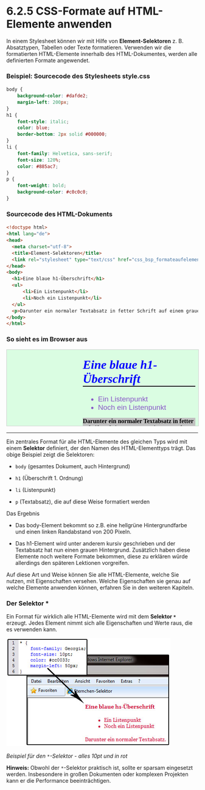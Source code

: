 # 6.2.5 CSS-Formate auf HTML-Elemente anwenden

In einem Stylesheet können wir mit Hilfe von **Element-Selektoren** z. B. Absatztypen, Tabellen oder Texte formatieren. Verwenden wir die formatierten HTML-Elemente innerhalb des HTML-Dokumentes, werden alle definierten Formate angewendet.


### Beispiel: Sourcecode des Stylesheets style.css

```css linenums="1"
body {
	background-color: #dafde2;
	margin-left: 200px;
}
h1 {
	font-style: italic;
	color: blue;
	border-bottom: 2px solid #000000;
}
li {
	font-family: Helvetica, sans-serif;
	font-size: 120%;
	color: #885ac7;
}
p {
	font-weight: bold;
	background-color: #c0c0c0;
}
```

### Sourcecode des HTML-Dokuments

```html linenums="1"
<!doctype html>												  
<html lang="de">
<head>
  <meta charset="utf-8">
  <title>Element-Selektoren</title>
  <link rel="stylesheet" type="text/css" href="css_bsp_formateaufelemente.css" />
</head>
<body>
  <h1>Eine blaue h1-Überschrift</h1>
  <ul>
      <li>Ein Listenpunkt</li>
      <li>Noch ein Listenpunkt</li>
  </ul>
  <p>Darunter ein normaler Textabsatz in fetter Schrift auf einem grauen Hintergrund.</p>
</body>
</html>
```


### So sieht es im Browser aus

<iframe id="static-preview-frame" 
        style="width: 100%; height: 200px; border: 1px solid #ccc;"
        srcdoc="
<!DOCTYPE html>
<html lang='de'>
<head>
  <meta charset='UTF-8'>
  <meta name='viewport' content='width=device-width, initial-scale=1.0'>
  <title>Beispiel</title>
  <style>
    body {
      background-color: #dafde2;
      margin-left: 200px;
    }
    h1 {
      font-style: italic;
      color: blue;
      border-bottom: 2px solid #000000;
    }
    li {
      font-family: Helvetica, sans-serif;
      font-size: 120%;
      color: #885ac7;
    }
    p {
      font-weight: bold;
      background-color: #c0c0c0;
    }
  </style>
</head>
<body>
  <h1>Eine blaue h1-Überschrift</h1>
  <ul>
      <li>Ein Listenpunkt</li>
      <li>Noch ein Listenpunkt</li>
  </ul>
  <p>Darunter ein normaler Textabsatz in fetter Schrift auf einem grauen Hintergrund.</p>
</body>
</html>
">
</iframe>




---

Ein zentrales Format für alle HTML-Elemente des gleichen Typs wird mit einem **Selektor** definiert, der den Namen des HTML-Elementtyps trägt. Das obige Beispiel zeigt die Selektoren:

- `body` (gesamtes Dokument, auch Hintergrund)

- `h1` (Überschrift 1. Ordnung)

- `li` (Listenpunkt)

- `p` (Textabsatz), die auf diese Weise formatiert werden

Das Ergebnis

- Das body-Element bekommt so z.B. eine hellgrüne Hintergrundfarbe und einen linken Randabstand von 200 Pixeln.

- Das h1-Element wird unter anderem kursiv geschrieben und der Textabsatz hat nun einen grauen Hintergrund. Zusätzlich haben diese Elemente noch weitere Formate bekommen, diese zu erklären würde allerdings den späteren Lektionen vorgreifen.

Auf diese Art und Weise können Sie alle HTML-Elemente, welche Sie nutzen, mit Eigenschaften versehen. Welche Eigenschaften sie genau auf welche Elemente anwenden können, erfahren Sie in den weiteren Kapiteln.

### Der Selektor *

Ein Format für wirklich alle HTML-Elemente wird mit dem **Selektor `*`** erzeugt. Jedes Element nimmt sich alle Eigenschaften und Werte raus, die es verwenden kann. 


![Beispiel für den *-Selektor](media/4_3_sternchenselektor.jpg)

*Beispiel für den `*`-Selektor - alles 10pt und in rot*

**Hinweis:** Obwohl der `*`-Selektor praktisch ist, sollte er sparsam eingesetzt werden. Insbesondere in großen Dokumenten oder komplexen Projekten kann er die Performance beeinträchtigen.

